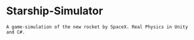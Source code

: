 # Starship-Simulator
```
A game-simulation of the new rocket by SpaceX. Real Physics in Unity and C#.

```
